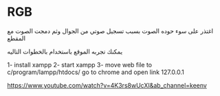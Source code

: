 # RGB

اغتذر على سوء حوده الصوت بسبب تسجيل صوتي من الجوال وثم دمجت الصوت مع المقطع

يمكنك تجربه الموقع باستخدام بالخطوات التاليه

1- install xampp 
2- start xampp
3- move web file to c/program/lampp/htdocs/
go to chrome and open link 127.0.0.1

https://www.youtube.com/watch?v=4K3rs8wUcXI&ab_channel=keenv
